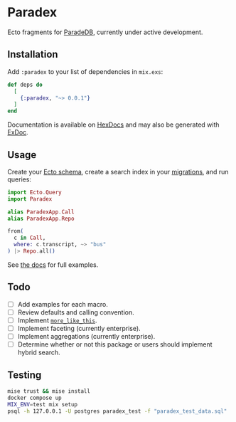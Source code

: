 # Paradex

Ecto fragments for [ParadeDB](https://www.paradedb.com/), currently under active development.

## Installation

Add `:paradex` to your list of dependencies in `mix.exs`:

<!-- BEGIN: VERSION -->
```elixir
def deps do
  [
    {:paradex, "~> 0.0.1"}
  ]
end
```
<!-- END: VERSION -->

Documentation is available on [HexDocs](https://hexdocs.pm/paradex/readme.html) and may also be generated with [ExDoc](https://github.com/elixir-lang/ex_doc).

## Usage

Create your [Ecto schema](./test/support/paradex_app/call.ex), create a search index in your [migrations](./priv/repo/migrations/20241013014316_setup.exs), and run queries:
```elixir
import Ecto.Query
import Paradex

alias ParadexApp.Call
alias ParadexApp.Repo

from(
  c in Call,
  where: c.transcript, ~> "bus"
) |> Repo.all()
```

See [the docs](https://hexdocs.pm/paradex/readme.html) for full examples.

## Todo

- [ ] Add examples for each macro.
- [ ] Review defaults and calling convention.
- [ ] Implement [`more_like_this`](https://docs.paradedb.com/documentation/advanced/specialized/more_like_this).
- [ ] Implement faceting (currently enterprise).
- [ ] Implement aggregations (currently enterprise).
- [ ] Determine whether or not this package or users should implement hybrid search.

## Testing

```sh
mise trust && mise install
docker compose up
MIX_ENV=test mix setup
psql -h 127.0.0.1 -U postgres paradex_test -f "paradex_test_data.sql"
```
